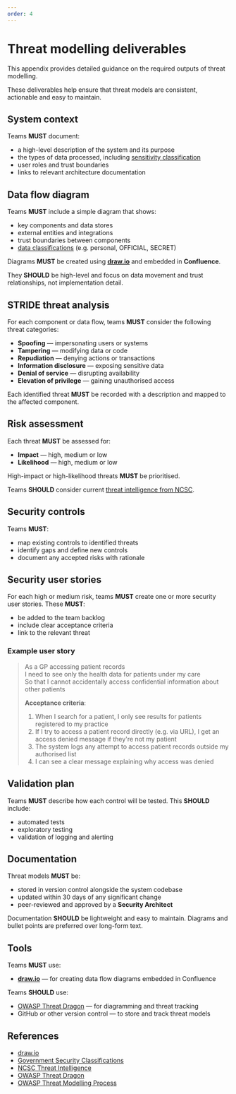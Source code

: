 ```yaml
---
order: 4
---
```

# Threat modelling deliverables

This appendix provides detailed guidance on the required outputs of threat modelling.

These deliverables help ensure that threat models are consistent, actionable and easy to maintain.

## System context

Teams **MUST** document:

- a high-level description of the system and its purpose
- the types of data processed, including [sensitivity classification][2]
- user roles and trust boundaries
- links to relevant architecture documentation

## Data flow diagram

Teams **MUST** include a simple diagram that shows:

- key components and data stores
- external entities and integrations
- trust boundaries between components
- [data classifications][2] (e.g. personal, OFFICIAL, SECRET)

Diagrams **MUST** be created using **[draw.io][1]** and embedded in **Confluence**.

They **SHOULD** be high-level and focus on data movement and trust relationships, not implementation detail.

## STRIDE threat analysis

For each component or data flow, teams **MUST** consider the following threat categories:

- **Spoofing** — impersonating users or systems
- **Tampering** — modifying data or code
- **Repudiation** — denying actions or transactions
- **Information disclosure** — exposing sensitive data
- **Denial of service** — disrupting availability
- **Elevation of privilege** — gaining unauthorised access

Each identified threat **MUST** be recorded with a description and mapped to the affected component.

## Risk assessment

Each threat **MUST** be assessed for:

- **Impact** — high, medium or low
- **Likelihood** — high, medium or low

High-impact or high-likelihood threats **MUST** be prioritised.

Teams **SHOULD** consider current [threat intelligence from NCSC][3].

## Security controls

Teams **MUST**:

- map existing controls to identified threats
- identify gaps and define new controls
- document any accepted risks with rationale

## Security user stories

For each high or medium risk, teams **MUST** create one or more security user stories. These **MUST**:

- be added to the team backlog
- include clear acceptance criteria
- link to the relevant threat

### Example user story

> As a GP accessing patient records  
> I need to see only the health data for patients under my care  
> So that I cannot accidentally access confidential information about other patients
>
> **Acceptance criteria**:
>
> 1. When I search for a patient, I only see results for patients registered to my practice
> 1. If I try to access a patient record directly (e.g. via URL), I get an access denied message if they're not my patient
> 1. The system logs any attempt to access patient records outside my authorised list
> 1. I can see a clear message explaining why access was denied

## Validation plan

Teams **MUST** describe how each control will be tested. This **SHOULD** include:

- automated tests
- exploratory testing
- validation of logging and alerting

## Documentation

Threat models **MUST** be:

- stored in version control alongside the system codebase
- updated within 30 days of any significant change
- peer-reviewed and approved by a **Security Architect**

Documentation **SHOULD** be lightweight and easy to maintain. Diagrams and bullet points are preferred over long-form text.

## Tools

Teams **MUST** use:

- **[draw.io][1]** — for creating data flow diagrams embedded in Confluence

Teams **SHOULD** use:

- [OWASP Threat Dragon][4] — for diagramming and threat tracking
- GitHub or other version control — to store and track threat models

## References

- [draw.io][1]
- [Government Security Classifications][2]
- [NCSC Threat Intelligence][3]
- [OWASP Threat Dragon][4]
- [OWASP Threat Modelling Process][5]

[1]: https://www.drawio.com
[2]: https://www.gov.uk/government/publications/government-security-classifications
[3]: https://www.ncsc.gov.uk/collection/building-a-security-operations-centre/threat-intelligence
[4]: https://owasp.org/www-project-threat-dragon
[5]: https://owasp.org/www-community/Threat_Modeling_Process
